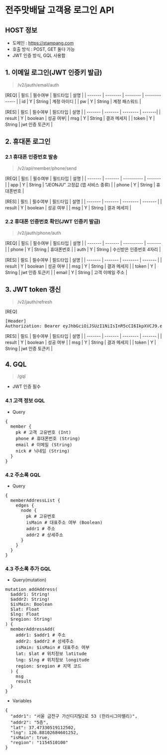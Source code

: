 # 전주맛배달 고객용 로그인 API

##  HOST 정보
* 도메인 : https://stampang.com
* 호출 방식 : POST, GET 둘다 가능
* JWT 인증 방식, GQL 사용함

## 1. 이메일 로그인(JWT 인증키 발급)
>/v2/jauth/email/auth

[REQ]
| 필드    | 필수여부 | 필드타입 |  설명         | 
| ------- | -------- | -------- | ------------- |
| id      | Y        | String   | 계정 아이디   |
| pw      | Y        | String   | 계정 패스워드 |

[RES]
| 필드    | 필수여부 | 필드타입 |  설명   | 
| ------- | ------- | -------- | -------|
| result  | Y | boolean | 성공 여부|
| msg     | Y | String | 결과 메세지 |
| token | Y | String | jwt 인증 토큰키 |


## 2. 휴대폰 로그인
### 2.1 휴대폰 인증번호 발송
>/v2/api/member/phone/send

[REQ]
| 필드    | 필수여부 | 필드타입   |   설명    | 
| ------- | ------- | ---------- |  ------- |
| app | Y |  String    | "JEONJU" 고정값 (앱 서비스 종류) |
| phone | Y |  String    |  휴대폰번호 |

[RES]
| 필드    | 필수여부 |  필드타입    |   설명    | 
| ------- | ------- | -------- | ------- |
| result | Y |  boolean    | 성공 여부 |
| msg | Y |  String  | 결과 메세지 |

### 2.2 휴대폰 인증번호 확인(JWT 인증키 발급)
>/v2/jauth/phone/auth

[REQ]
| 필드    | 필수여부 | 필드타입   |   설명    | 
| ------- | ------- | ---------- |  ------- |
| phone | Y |  String    |  휴대폰번호 |
| auth | Y |  String    | 수신받은 인증번호 4자리 |

[RES]
| 필드    | 필수여부 |  필드타입    |   설명    | 
| ------- | ------- | -------- | ------- |
| result | Y | boolean | 성공 여부 |
| msg | Y | String | 결과 메세지 |
| token | Y | String | jwt 인증 토큰키 |
| email | Y | String | 고객 이메일 주소 |

## 3. JWT token 갱신
>/v2/jauth/refresh

[REQ]
<pre>
[Header]
Authorization: Bearer eyJhbGciOiJSUzI1NiIsInR5cCI6IkpXVCJ9.eyJhbGciOiJSUzI1NiIsInR5cCI6IkpXVCJ9...
</pre>

[RES]
| 필드    | 필수여부 |  필드타입    |   설명    | 
| ------- | ------- | -------- | ------- |
| result | Y | boolean | 성공 여부 |
| msg | Y | String | 결과 메세지 |
| token | Y | String | jwt 인증 토큰키 |


## 4. GQL
>/gql

* JWT 인증 필수

### 4.1 고객 정보 GQL
* Query
<pre>
{
  member {
    pk # 고객 고유번호 (Int)
    phone # 휴대폰번호 (String)
    email # 이메일 (String)
    nick # 닉네임 (String)
  }
}
</pre>
### 4.2 주소록 GQL
* Query
<pre>
{
  memberAddressList {
    edges {
      node {
        pk # 고유번호
        isMain # 대표주소 여부 (Boolean)
        addr1 # 주소
        addr2 # 상세주소
      }
    }
  }
}
</pre>

### 4.3 주소록 추가 GQL
* Query(mutation)
<pre>
mutation addAddress(
  $addr1: String!
  $addr2: String!
  $isMain: Boolean
  $lat: Float
  $lng: Float
  $region: String!
) {
  memberAddressAdd(
    addr1: $addr1 # 주소
    addr2: $addr2 # 상세주소
    isMain: $isMain # 대표주소 여부
    lat: $lat # 위치정보 latitude
    lng: $lng # 위치정보 longitude
    region: $region # 지역 코드
  ) {
    msg
    result
  }
}
</pre>
* Variables
<pre>
{
  "addr1": "서울 금천구 가산디지털2로 53 (한라시그마밸리)",
  "addr2": "5층",
  "lat": 37.47330519112502,
  "lng": 126.88102684601252,
  "isMain": true,
  "region": "1154510100"
}
</pre>